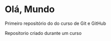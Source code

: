 # Olá, Mundo
 Primeiro repositório do do curso de Git e GitHub

 Repositorio criado durante um curso
